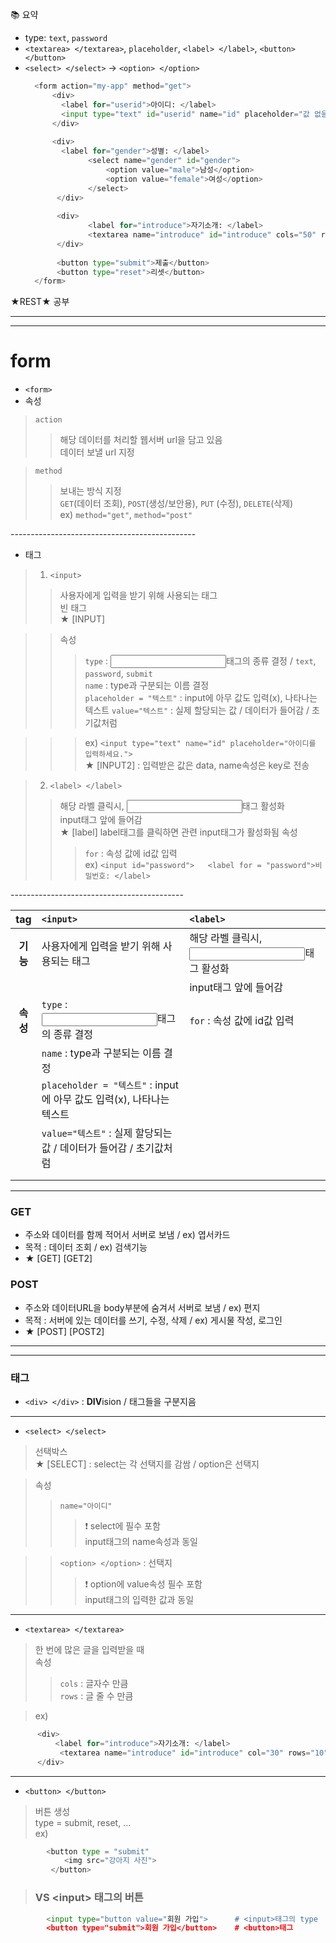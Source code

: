 📚 요약  
- type: `text`, `password`  
- `<textarea> </textarea>`, `placeholder`, `<label> </label>`, `<button> </button>`  
- `<select> </select>` -> `<option> </option>`
  ```python
    <form action="my-app" method="get">
        <div>
          <label for="userid">아이디: </label>
          <input type="text" id="userid" name="id" placeholder="값 없을때 폼에 출력될 내용" value="맨 처음 입력되어있을 내용">
        </div>
        
        <div>
          <label for="gender">성별: </label>
                <select name="gender" id="gender">
                    <option value="male">남성</option>
                    <option value="female">여성</option>
                </select>
         </div>
         
         <div>
                <label for="introduce">자기소개: </label>
                <textarea name="introduce" id="introduce" cols="50" rows="10" placeholder="자기소개를 입력하세요."></textarea>
         </div>
         
         <button type="submit">제출</button>
         <button type="reset">리셋</button>
    </form>  
  ```  

★REST★ 공부
  
- - -  
- - -  

# form  
- `<form>`  
- 속성  
> `action`  
>> 해당 데이터를 처리할 웹서버 url을 담고 있음  
>> 데이터 보낼 url 지정  

> `method`  
>> 보내는 방식 지정  
>> `GET`(데이터 조회), `POST`(생성/보안용), `PUT` (수정), `DELETE`(삭제)  
>> ex) ```method="get"```, ```method="post"```  

\----------------------------------------------

- 태그  
> 1. `<input>`  
>> 사용자에게 입력을 받기 위해 사용되는 태그  
>> 빈 태그  
>> ★ [INPUT]  

>> 속성  
>>> `type` : <input>태그의 종류 결정 / `text`, `password`, `submit`  
>>> `name` : type과 구분되는 이름 결정  
>>> `placeholder = "텍스트"` : input에 아무 값도 입력(x), 나타나는 텍스트 
>>> `value="텍스트"` : 실제 할당되는 값 / 데이터가 들어감 / 초기값처럼  

>>> ex) `<input type="text" name="id" placeholder="아이디를 입력하세요.">`  
>> ★ [INPUT2] : 입력받은 값은 data, name속성은 key로 전송  


> 2. `<label> </label>`  
>> 해당 라벨 클릭시, <input>태그 활성화  
>> input태그 앞에 들어감  
>> ★ [label] label태그를 클릭하면 관련 input태그가 활성화됨
>> 속성  
>>> `for` : 속성 값에 id값 입력  
>>> ex) ```<input id="password">  
        <label for = "password">비밀번호: </label>```  

\-------------------------------------------  

|**tag** | `<input>` | `<label>` |
|:------:|:----------|:----------|
|**기능**| 사용자에게 입력을 받기 위해 사용되는 태그 |해당 라벨 클릭시, <input>태그 활성화|
|        ||input태그 앞에 들어감|
|**속성**|`type` : <input>태그의 종류 결정|`for` : 속성 값에 id값 입력|
|        |`name` : type과 구분되는 이름 결정||
|        |`placeholder = "텍스트"` : input에 아무 값도 입력(x), 나타나는 텍스트||
|        |`value="텍스트"` : 실제 할당되는 값 / 데이터가 들어감 / 초기값처럼||
|        |||
|        |||

- - -

### GET  
- 주소와 데이터를 함께 적어서 서버로 보냄 / ex) 엽서카드  
- 목적 : 데이터 조회 / ex) 검색기능  
- ★ [GET] [GET2]  


### POST  
- 주소와 데이터URL을 body부분에 숨겨서 서버로 보냄 / ex) 편지  
- 목적 : 서버에 있는 데이터를 쓰기, 수정, 삭제  / ex) 게시물 작성, 로그인  
- ★ [POST] [POST2]  

- - -
- - -

### 태그  

- `<div> </div>` : <strong>DIV</strong>ision / 태그들을 구분지음  

- - -

- `<select> </select>`  
> 선택박스  
> ★ [SELECT] : select는 각 선택지를 감쌈 / option은 선택지  

> 속성  
>> `name="아이디"`  
>>> ❗️ select에 필수 포함  
>>> input태그의 name속성과 동일  

>> `<option> </option>` : 선택지  
>>> ❗️ option에 value속성 필수 포함  
>>> input태그의 입력한 값과 동일  

- - - 

- `<textarea> </textarea>`  
> 한 번에 많은 글을 입력받을 때  
> 속성  
>> `cols` : 글자수 만큼  
>> `rows` : 글 줄 수 만큼

> ex)
```python
      <div>
          <label for="introduce">자기소개: </label>
           <textarea name="introduce" id="introduce" col="30" rows="10" placeholder="자기소개를 입력하세요."></textarea>
      </div>
```  

- - -

- `<button> </button>`  
> 버튼 생성  
> type = submit, reset, ...  
> ex)
```python
        <button type = "submit"
            <img src="강아지 사진">
         </button>
```  
> ### VS \<input> 태그의 버튼  
```python
        <input type="button value="회원 가입">      # <input>태그의 type
        <button type="submit">회원 가입</button>    # <button>태그
```
